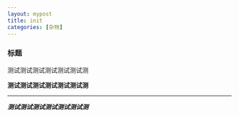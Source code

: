 ```yaml
---
layout: mypost
title: init
categories: [杂物]
---
```


### 标题

测试测试测试测试测试测试测

**测试测试测试测试测试测试测**

****

***测试测试测试测试测试测试测***